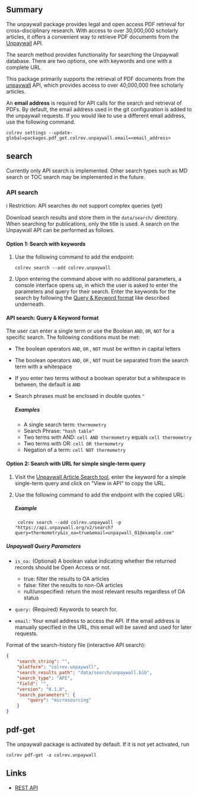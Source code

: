 ## Summary

The unpaywall package provides legal and open access PDF retrieval for cross-disciplinary research. With access to over 30,000,000 scholarly articles, it offers a convenient way to retrieve PDF documents from the [Unpaywall](https://unpaywall.org/) API.

The search method provides functionality for searching the Unpaywall database. There are two options, one with keywords and one with a complete URL

This package primarily supports the retrieval of PDF documents from the [unpaywall](https://unpaywall.org/) API, which provides access to over 40,000,000 free scholarly articles.

An **email address** is required for API calls for the search and retrieval of PDFs.
By default, the email address used in the git configuration is added to the unpaywall requests. If you would like to use a different email address, use the following command.

```
colrev settings --update-global=packages.pdf_get.colrev.unpaywall.email=<email_address>
```

## search

Currently only API search is implemented. Other search types such as MD search or TOC search may be implemented in the future.

### API search

ℹ️ Restriction: API searches do not support complex queries (yet)

Download search results and store them in the `data/search/` directory. When searching for publications, only the title is used. A search on the Unpaywall API can be performed as follows.

#### Option 1: Search with keywords

1. Use the following command to add the endpoint:
    ```
    colrev search --add colrev.unpaywall
    ```
2. Upon entering the command above with no additional parameters, a console interface opens up, in which the user is asked to enter the parameters and query for their search. Enter the keywords for the search by following the [Query & Keyword format](#api-search-query--keyword-format) like described underneath.

#### API search: Query & Keyword format

The user can enter a single term or use the Boolean `AND`, `OR`, `NOT` for a specific search. The following conditions must be met:

- The boolean operators `AND`, `OR` , `NOT` must be written in capital letters
- The boolean operators `AND`, `OR` , `NOT` must be separated from the search term with a whitespace
- If you enter two terms without a boolean operator but a whitespace in between, the default is `AND`
- Search phrases must be enclosed in double quotes `"`

    ##### Examples

    - A single search term: `thermometry`
    - Search Phrase: `"hash table"`
    - Two terms with AND: `cell AND thermometry` equals `cell thermometry`
    - Two terms with OR: `cell OR thermometry`
    - Negation of a term: `cell NOT thermometry`

#### Option 2: Search with URL for simple single-term query

1. Visit the [Unpaywall Article Search tool](https://unpaywall.org/articles), enter the keyword for a simple single-term query and click on "View in API" to copy the URL.

2. Use the following command to add the endpoint with the copied URL:
    ##### Example
   ```
    colrev search --add colrev.unpaywall -p "https://api.unpaywall.org/v2/search?query=thermometry&is_oa=true&email=unpaywall_01@example.com"
   ```

##### Unpaywall Query Parameters

- `is_oa:` (Optional) A boolean value indicating whether the returned records should be Open Access or not.

    - true: filter the results to OA articles
    - false: filter the results to non-OA articles
    - null/unspecified: return the most relevant results regardless of OA status

- `query:` (Required) Keywords to search for.
- `email:` Your email address to access the API. If the email address is manually specified in the URL, this email will be saved and used for later requests.


Format of the search-history file (interactive API search):

```json
{
    "search_string": "",
    "platform": "colrev.unpaywall",
    "search_results_path": "data/search/unpaywall.bib",
    "search_type": "API",
    "field": "",
    "version": "0.1.0",
    "search_parameters": {
        "query": "microsourcing"
    }
}
```

## pdf-get

<!--
Note: This document is currently under development. It will contain the following elements.

- description
- example
-->

The unpaywall package is activated by default.
If it is not yet activated, run

```
colrev pdf-get -a colrev.unpaywall
```

## Links

- [REST API](https://unpaywall.org/products/api)

